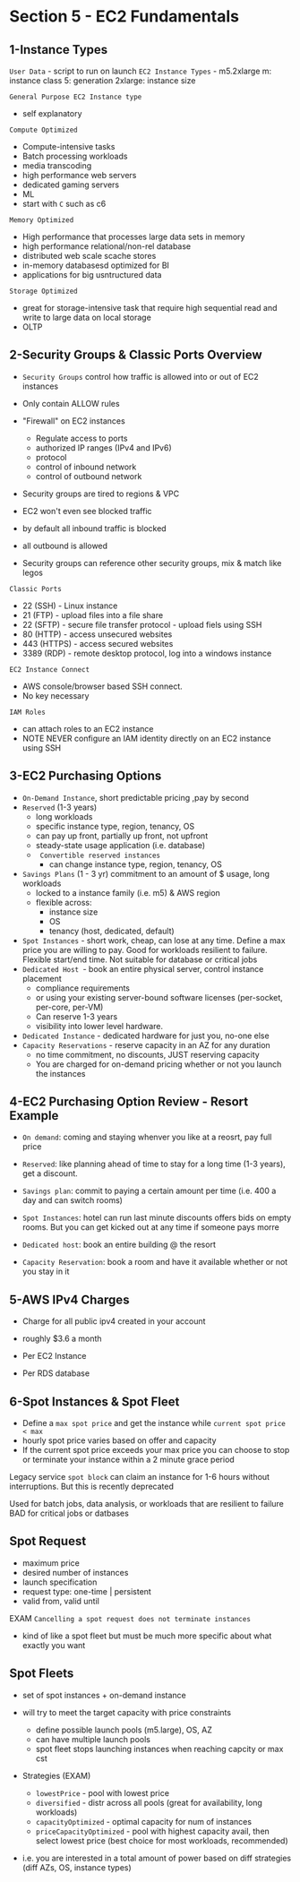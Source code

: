 # Section 5 - EC2 Fundamentals

## 1-Instance Types


`User Data` - script to run on launch
`EC2 Instance Types` - m5.2xlarge
m: instance class
5: generation
2xlarge: instance size

`General Purpose EC2 Instance type`
- self explanatory

`Compute Optimized`
- Compute-intensive tasks
- Batch processing workloads
- media transcoding
- high performance web servers
- dedicated gaming servers
- ML
- start with `C` such as c6

`Memory Optimized`
- High performance that processes large data sets in memory
- high performance relational/non-rel database
- distributed web scale scache stores
- in-memory databasesd optimized for BI
- applications for big usntructured data

`Storage Optimized`
- great for storage-intensive task that require high sequential read and write to large data on local storage
- OLTP


## 2-Security Groups & Classic Ports Overview

- `Security Groups` control how traffic is allowed into or out of EC2 instances
- Only contain ALLOW rules
- "Firewall" on EC2 instances
	- Regulate access to ports
	- authorized IP ranges (IPv4 and IPv6)
	- protocol
	- control of inbound network
	- control of outbound network
- Security groups are tired to regions & VPC
- EC2 won't even see blocked traffic
- by default all inbound traffic is blocked
- all outbound is allowed

- Security groups can reference other security groups, mix & match like legos

`Classic Ports`
- 22 (SSH) - Linux instance 
- 21 (FTP) - upload files into a file share
- 22 (SFTP) - secure file transfer protocol - upload fiels using SSH
- 80 (HTTP) - access unsecured websites
- 443 (HTTPS) - access secured websites
- 3389 (RDP) - remote desktop protocol, log into a windows instance

`EC2 Instance Connect`
- AWS console/browser based SSH connect.
- No key necessary

`IAM Roles`
- can attach roles to an EC2 instance
- NOTE NEVER configure an IAM identity directly on an EC2 instance using SSH




## 3-EC2 Purchasing Options


- `On-Demand Instance`, short predictable pricing ,pay by second
- `Reserved` (1-3 years)
	- long workloads
	- specific instance type, region, tenancy, OS
	- can pay up front, partially up front, not upfront
	- steady-state usage application (i.e. database)
	- ` Convertible reserved instances`
		- can change instance type, region, tenancy, OS
- `Savings Plans` (1 - 3 yr) commitment to an amount of $ usage, long workloads
	- locked to a instance family (i.e. m5) & AWS region
	- flexible across:
		- instance size
		- OS
		- tenancy (host, dedicated, default)
- `Spot Instances` - short work, cheap, can lose at any time. Define a max price you are willing to pay. Good for workloads resilient to failure. Flexible start/end time. Not suitable for database or critical jobs
- `Dedicated Host `- book an entire physical server, control instance placement
	- compliance requirements
	- or using your existing server-bound software licenses (per-socket, per-core, per-VM)
	- Can reserve 1-3 years
	- visibility into lower level hardware.
- `Dedicated Instance` - dedicated hardware for just you, no-one else
- `Capacity Reservations` - reserve capacity in an AZ for any duration
	- no time commitment, no discounts, JUST reserving capacity
	- You are charged for on-demand pricing whether or not you launch the instances

## 4-EC2 Purchasing Option Review - Resort Example


- `On demand`: coming and staying whenver you like at a reosrt, pay full price

- `Reserved`: like planning ahead of time to stay for a long time (1-3 years), get a discount. 

- `Savings plan`: commit to paying a certain amount per time (i.e. 400 a day and can switch rooms)

- `Spot Instances`: hotel can run last minute discounts offers bids on empty rooms. But you can get kicked out at any time if someone pays morre

- `Dedicated host`: book an entire building @ the resort

- `Capacity Reservation`: book a room and have it available whether or not you stay in it

## 5-AWS IPv4 Charges

- Charge for all public ipv4 created in your account
- roughly $3.6 a month

- Per EC2 Instance
- Per RDS database

## 6-Spot Instances  & Spot Fleet

- Define a `max spot price` and get the instance while `current spot price < max`
- hourly spot price varies based on offer and capacity
- If the current spot price exceeds your max price you can choose to stop or terminate your instance within a 2 minute grace period

Legacy service `spot block` can claim an instance for 1-6 hours without interruptions. But this is recently deprecated

Used for batch jobs, data analysis, or workloads that are resilient to failure
BAD for critical jobs or datbases



## Spot Request
- maximum price
- desired number of instances
- launch specification
- request type: one-time | persistent
- valid from, valid until

EXAM
`Cancelling a spot request does not terminate instances`
- kind of like a spot fleet but must be much more specific about what exactly you want


## Spot Fleets
- set of spot instances + on-demand instance
- will try to meet the target capacity with price constraints
	- define possible launch pools (m5.large), OS, AZ
	- can have multiple launch pools
	- spot fleet stops launching instances when reaching capcity or max cst
- Strategies (EXAM)
	- `lowestPrice` - pool with lowest price
	- `diversified` - distr across all pools (great for availability, long workloads)
	- `capacityOptimized` - optimal capacity for num of instances
	- `priceCapacityOptimized` - pool with highest capacity avail, then select lowest price (best choice for most workloads, recommended)

- i.e. you are interested in a total amount of power based on diff strategies (diff AZs, OS, instance types)
